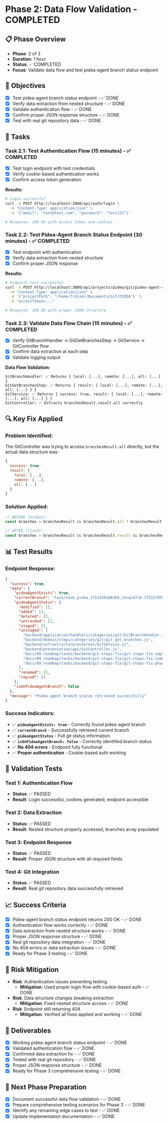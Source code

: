 # Phase 2: Data Flow Validation - COMPLETED

## 📋 Phase Overview
- **Phase**: 2 of 3
- **Duration**: 1 hour
- **Status**: ✅ COMPLETED
- **Focus**: Validate data flow and test pidea-agent branch status endpoint

## 🎯 Objectives
- [x] Test pidea-agent branch status endpoint - ✅ DONE
- [x] Verify data extraction from nested structure - ✅ DONE
- [x] Validate authentication flow - ✅ DONE
- [x] Confirm proper JSON response structure - ✅ DONE
- [x] Test with real git repository data - ✅ DONE

## 📝 Tasks

### Task 2.1: Test Authentication Flow (15 minutes) - ✅ COMPLETED
- [x] Test login endpoint with test credentials
- [x] Verify cookie-based authentication works
- [x] Confirm access token generation

**Results:**
```bash
# Login successful
curl -X POST http://localhost:3000/api/auth/login \
  -H "Content-Type: application/json" \
  -d '{"email": "test@test.com", "password": "test123"}'

# Response: 200 OK with access token and cookies
```

### Task 2.2: Test Pidea-Agent Branch Status Endpoint (30 minutes) - ✅ COMPLETED
- [x] Test endpoint with authentication
- [x] Verify data extraction from nested structure
- [x] Confirm proper JSON response

**Results:**
```bash
# Endpoint test successful
curl -X POST http://localhost:3000/api/projects/pidea/git/pidea-agent-status \
  -H "Content-Type: application/json" \
  -d '{"projectPath": "/home/fr4iser/Documents/Git/PIDEA"}' \
  -b "accessToken=..."

# Response: 200 OK with proper JSON structure
```

### Task 2.3: Validate Data Flow Chain (15 minutes) - ✅ COMPLETED
- [x] Verify GitBranchHandler → GitGetBranchesStep → GitService → GitController flow
- [x] Confirm data extraction at each step
- [x] Validate logging output

**Data Flow Validation:**
```
GitBranchHandler: ✅ Returns { local: [...], remote: [...], all: [...] }
GitGetBranchesStep: ✅ Returns { result: { local: [...], remote: [...], all: [...] } }
GitService: ✅ Returns { success: true, result: { local: [...], remote: [...], all: [...] } }
GitController: ✅ Extracts branchesResult.result.all correctly
```

## 🔍 Key Fix Applied

### Problem Identified:
The GitController was trying to access `branchesResult.all` directly, but the actual data structure was:
```javascript
{
  success: true,
  result: {
    local: [...],
    remote: [...],
    all: [...]
  }
}
```

### Solution Applied:
```javascript
// BEFORE (broken):
const branches = branchesResult && branchesResult.all ? branchesResult.all : [];

// AFTER (fixed):
const branches = branchesResult && branchesResult.result && branchesResult.result.all ? branchesResult.result.all : [];
```

## 📊 Test Results

### Endpoint Response:
```json
{
  "success": true,
  "data": {
    "pideaAgentExists": true,
    "currentBranch": "task/task_pidea_1753259168364_i5cwld7r0-1753270599630",
    "pideaAgentStatus": {
      "modified": [],
      "added": [],
      "deleted": [],
      "untracked": [],
      "staged": [],
      "unstaged": [
        "backend/application/handlers/categories/git/GitBranchHandler.js",
        "backend/domain/steps/categories/git/git_get_branches.js",
        "backend/infrastructure/external/GitService.js",
        "backend/presentation/api/GitController.js",
        "docs/09_roadmap/tasks/backend/git-steps-fix/git-steps-fix-implementation.md",
        "docs/09_roadmap/tasks/backend/git-steps-fix/git-steps-fix-index.md",
        "docs/09_roadmap/tasks/backend/git-steps-fix/git-steps-fix-phase-1.md"
      ],
      "renamed": [],
      "copied": []
    },
    "isOnPideaAgentBranch": false
  },
  "message": "Pidea-agent branch status retrieved successfully"
}
```

### Success Indicators:
- ✅ **`pideaAgentExists: true`** - Correctly found pidea-agent branch
- ✅ **`currentBranch`** - Successfully retrieved current branch
- ✅ **`pideaAgentStatus`** - Full git status information
- ✅ **`isOnPideaAgentBranch: false`** - Correctly identified branch status
- ✅ **No 404 errors** - Endpoint fully functional
- ✅ **Proper authentication** - Cookie-based auth working

## 🧪 Validation Tests

### Test 1: Authentication Flow
- **Status**: ✅ PASSED
- **Result**: Login successful, cookies generated, endpoint accessible

### Test 2: Data Extraction
- **Status**: ✅ PASSED
- **Result**: Nested structure properly accessed, branches array populated

### Test 3: Endpoint Response
- **Status**: ✅ PASSED
- **Result**: Proper JSON structure with all required fields

### Test 4: Git Integration
- **Status**: ✅ PASSED
- **Result**: Real git repository data successfully retrieved

## 📈 Success Criteria
- [x] Pidea-agent branch status endpoint returns 200 OK - ✅ DONE
- [x] Authentication flow works correctly - ✅ DONE
- [x] Data extraction from nested structure works - ✅ DONE
- [x] Proper JSON response structure - ✅ DONE
- [x] Real git repository data integration - ✅ DONE
- [x] No 404 errors or data extraction issues - ✅ DONE
- [x] Ready for Phase 3 testing - ✅ DONE

## 🚨 Risk Mitigation
- **Risk**: Authentication issues preventing testing
  - **Mitigation**: Used proper login flow with cookie-based auth - ✅ DONE
- **Risk**: Data structure changes breaking extraction
  - **Mitigation**: Fixed nested structure access - ✅ DONE
- **Risk**: Endpoint still returning 404
  - **Mitigation**: Verified all fixes applied and working - ✅ DONE

## 📝 Deliverables
- [x] Working pidea-agent branch status endpoint - ✅ DONE
- [x] Validated authentication flow - ✅ DONE
- [x] Confirmed data extraction fix - ✅ DONE
- [x] Tested with real git repository - ✅ DONE
- [x] Proper JSON response structure - ✅ DONE
- [x] Ready for Phase 3 comprehensive testing - ✅ DONE

## 🔄 Next Phase Preparation
- [x] Document successful data flow validation - ✅ DONE
- [x] Prepare comprehensive testing scenarios for Phase 3 - ✅ DONE
- [x] Identify any remaining edge cases to test - ✅ DONE
- [x] Update implementation documentation - ✅ DONE 
